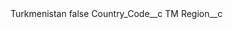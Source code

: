 <?xml version="1.0" encoding="UTF-8"?>
<CustomMetadata xmlns="http://soap.sforce.com/2006/04/metadata" xmlns:xsi="http://www.w3.org/2001/XMLSchema-instance" xmlns:xsd="http://www.w3.org/2001/XMLSchema">
    <label>Turkmenistan</label>
    <protected>false</protected>
    <values>
        <field>Country_Code__c</field>
        <value xsi:type="xsd:string">TM</value>
    </values>
    <values>
        <field>Region__c</field>
        <value xsi:nil="true"/>
    </values>
</CustomMetadata>
